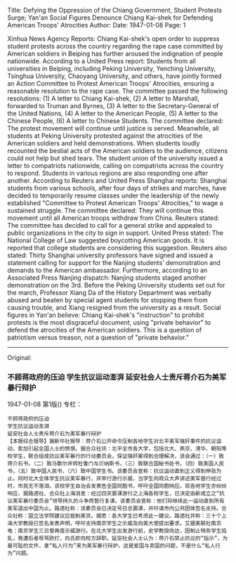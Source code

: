 Title: Defying the Oppression of the Chiang Government, Student Protests Surge; Yan'an Social Figures Denounce Chiang Kai-shek for Defending American Troops' Atrocities
Author:
Date: 1947-01-08
Page: 1

Xinhua News Agency Reports: Chiang Kai-shek's open order to suppress student protests across the country regarding the rape case committed by American soldiers in Beiping has further aroused the indignation of people nationwide. According to a United Press report: Students from all universities in Beiping, including Peking University, Yenching University, Tsinghua University, Chaoyang University, and others, have jointly formed an Action Committee to Protest American Troops' Atrocities, ensuring a reasonable resolution to the rape case. The committee passed the following resolutions: (1) A letter to Chiang Kai-shek, (2) A letter to Marshall, forwarded to Truman and Byrnes, (3) A letter to the Secretary-General of the United Nations, (4) A letter to the American People, (5) A letter to the Chinese People, (6) A letter to Chinese Students. The committee declared: The protest movement will continue until justice is served. Meanwhile, all students at Peking University protested against the atrocities of the American soldiers and held demonstrations. When students loudly recounted the bestial acts of the American soldiers to the audience, citizens could not help but shed tears. The student union of the university issued a letter to compatriots nationwide, calling on compatriots across the country to respond. Students in various regions are also responding one after another. According to Reuters and United Press Shanghai reports: Shanghai students from various schools, after four days of strikes and marches, have decided to temporarily resume classes under the leadership of the newly established "Committee to Protest American Troops' Atrocities," to wage a sustained struggle. The committee declared: They will continue this movement until all American troops withdraw from China. Reuters stated: The committee has decided to call for a general strike and appealed to public organizations in the city to sign in support. United Press stated: The National College of Law suggested boycotting American goods. It is reported that college students are considering this suggestion. Reuters also stated: Thirty Shanghai university professors have signed and issued a statement calling for support for the Nanjing students' demonstration and demands to the American ambassador. Furthermore, according to an Associated Press Nanjing dispatch: Nanjing students staged another demonstration on the 3rd. Before the Peking University students set out for the march, Professor Xiang Da of the History Department was verbally abused and beaten by special agent students for stopping them from causing trouble, and Xiang resigned from the university as a result. Social figures in Yan'an believe: Chiang Kai-shek's "instruction" to prohibit protests is the most disgraceful document, using "private behavior" to defend the atrocities of the American soldiers. This is a question of patriotism versus treason, not a question of "private behavior."



<hr /> 

Original: 


### 不顾蒋政府的压迫  学生抗议运动澎湃  延安社会人士责斥蒋介石为美军暴行辩护

1947-01-08
第1版()
专栏：

    不顾蒋政府的压迫
    学生抗议运动澎湃
    延安社会人士责斥蒋介石为美军暴行辩护
    【本报综合报导】据新华社报导：蒋介石公开命令压制各地学生对北平美军强奸事件的抗议运动，愈加引起全国人士的愤恨。据合众社讯：北平全市各大学，包括北大、燕京，清华、朝阳等校学生，联合组成抗议美军暴行的行动委员会，保证强奸案得到合理解决，该会通过：（一）致蒋介石书，（二）致马歇尔并转杜鲁门与贝纳斯书，（三）致联合国秘书处书，（四）致美国人民书，（五）致中国人民书，（六）致中国学生书。该委员会宣称：抗议运动直到正义得到伸张为止。同时北大全体学生抗议美军暴行，并举行游行示威，当学生向观众大声讲述美军兽行经过时，市民无不落泪。该校学生自治会发表告全国同胞书，呼吁全国同胞响应。现各地学生亦纷纷响应，据路透社、合众社上海消息：经过四天罢课游行之上海各校学生，已决定由新成立之“抗议美军暴行委员会”领导持久的斗争而暂行复课。该委员会宣称：他们将继续此一运动直到所有美军退出中国为止。路透社称：该委员会已决定号召总罢课，并吁请市内公共团体签名支持。合众社称：国立法学院建议应抵制美货。据悉：各大学生已考虑此一建议。路透社并称：三十个上海大学教授已签名发表声明，呼吁支持南京学生之示威及向美大使提出要求。又据美联社南京电：南京学生三日曾再度示威游行。在北大学生出发游行前，史学教授向达，因制止特务学生捣乱，竟遭后者辱骂欧打，向氏即向校方辞职。延安社会人士认为：蒋介石禁止抗议的“指示”，为最可耻的文件，拿“私人行为”来为美军暴行辩护。这是爱国与卖国的问题，不是什么“私人行为”问题。
